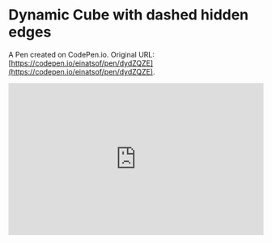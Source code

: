 # Dynamic Cube with dashed hidden edges

A Pen created on CodePen.io. Original URL: [https://codepen.io/einatsof/pen/dydZQZE](https://codepen.io/einatsof/pen/dydZQZE).

<iframe height="300" style="width: 100%;" scrolling="no" title="Dynamic Cube with dashed hidden edges" src="https://codepen.io/einatsof/embed/dydZQZE?default-tab=js%2Cresult" frameborder="no" loading="lazy" allowtransparency="true" allowfullscreen="true">
  See the Pen <a href="https://codepen.io/einatsof/pen/dydZQZE">
  Dynamic Cube with dashed hidden edges</a> by einatsof (<a href="https://codepen.io/einatsof">@einatsof</a>)
  on <a href="https://codepen.io">CodePen</a>.
</iframe>
